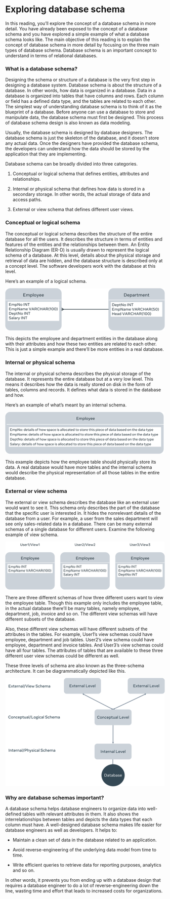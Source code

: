 # Exploring database schema
In this reading, you’ll explore the concept of a database schema in more detail. You have already been exposed to the concept of a database schema and you have explored a simple example of what a database schema looks like. The main objective of this reading is to explain the concept of database schema in more detail by focusing on the three main types of database schema. Database schema is an important concept to understand in terms of relational databases.


### What is a database schema?
Designing the schema or structure of a database is the very first step in designing a database system. Database schema is about the structure of a database. In other words, how data is organized in a database. Data in a database is organized into tables that have columns and rows. Each column or field has a defined data type, and the tables are related to each other. The simplest way of understanding database schema is to think of it as the blueprint of a database. Before anyone can use a database to store and manipulate data, the database schema must first be designed. This process of database schema design is also known as data modeling.

Usually, the database schema is designed by database designers. The database schema is just the skeleton of the database, and it doesn’t store any actual data. Once the designers have provided the database schema, the developers can understand how the data should be stored by the application that they are implementing.

Database schema can be broadly divided into three categories. 

  1. Conceptual or logical schema that defines entities, attributes and relationships. 

  2. Internal or physical schema that defines how data is stored in a secondary storage. In other words, the actual storage of data and access paths. 

  3. External or view schema that defines different user views. 


### Conceptual or logical schema
The conceptual or logical schema describes the structure of the entire database for all the users. It describes the structure in terms of entities and features of the entities and the relationships between them. An Entity Relationship Diagram (ER-D) is usually drawn to represent the logical schema of a database. At this level, details about the physical storage and retrieval of data are hidden, and the database structure is described only at a concept level. The software developers work with the database at this level.

Here’s an example of a logical schema.

<img src="ExploringDatabaseSchemaImages/image1.png">

This depicts the employee and department entities in the database along with their attributes and how these two entities are related to each other. This is just a simple example and there’ll be more entities in a real database.   

### Internal or physical schema
The internal or physical schema describes the physical storage of the database. It represents the entire database but at a very low level. This means it describes how the data is really stored on disk in the form of tables, columns and records. It defines what data is stored in the database and how.

Here’s an example of what’s meant by an internal schema.

<img src="ExploringDatabaseSchemaImages/image2.png">

This example depicts how the employee table should physically store its data. A real database would have more tables and the internal schema would describe the physical representation of all those tables in the entire database.   

### External or view schema
The external or view schema describes the database like an external user would want to see it. This schema only describes the part of the database that the specific user is interested in. It hides the nonrelevant details of the database from a user. For example, a user from the sales department will see only sales-related data in a database. There can be many external schemas of a single database for different users. Examine the following example of view schema.

<img src="ExploringDatabaseSchemaImages/image3.png">

There are three different schemas of how three different users want to view the employee table. Though this example only includes the employee table, in the actual database there’ll be many tables, namely employee, department, job, invoice and so on. The different view schemas will have different subsets of the database. 

Also, these different view schemas will have different subsets of the attributes in the tables. For example, User1’s view schemas could have employee, department and job tables. User2’s view schema could have employee, department and invoice tables. And User3’s view schemas could have all four tables. The attributes of tables that are available to these three different user view schemas could be different as well.

These three levels of schema are also known as the three-schema architecture. It can be diagrammatically depicted like this.

<img src="ExploringDatabaseSchemaImages/image4.png">

### Why are database schemas important?
A database schema helps database engineers to organize data into well-defined tables with relevant attributes in them. It also shows the interrelationships between tables and depicts the data types that each column must have. A well-designed database schema makes life easier for database engineers as well as developers. It helps to:

  * Maintain a clean set of data in the database related to an application. 

  * Avoid reverse-engineering of the underlying data model from time to time. 

  * Write efficient queries to retrieve data for reporting purposes, analytics and so on. 

In other words, it prevents you from ending up with a database design that requires a database engineer to do a lot of reverse-engineering down the line, wasting time and effort that leads to increased costs for organizations.
